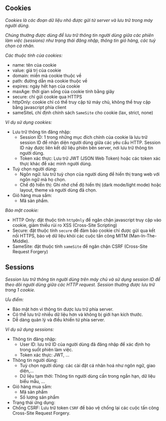 ## **Cookies**

_Cookies là các đoạn dữ liệu nhỏ được gửi từ server và lưu trữ trong máy người dùng._

_Chúng thường được dùng để lưu trữ thông tin người dùng giữa các phiên làm việc (sessions) như trạng thái đăng nhập, thông tin giỏ hàng, các tuỳ chọn cá nhân._

_Các thuộc tính của cookies:_

- name: tên của cookie
- value: giá trị của cookie
- domain: miền mà cookie thuộc về
- path: đường dẫn mà cookie thuộc về
- expires: ngày hết hạn của cookie
- maxAge: thời gian sống của cookie tính bằng giây
- secure: chỉ gửi cookie qua HTTPS
- httpOnly: cookie chỉ có thể truy cập từ máy chủ, không thể truy cập bằng javascript phía client
- sameSiteL chỉ định chính sách `SameSite` cho cookie (lax, strict, none)

_Ví dụ sử dụng cookies:_

- Lưu trữ thông tin đăng nhập:
  - Session ID: 1 trong những mục đích chính của cookie là lưu trữ session ID để nhận diện người dùng giữa các yêu cầu HTTP. Session ID này được liên kết dữ liệu phiên bên server, nơi lưu trữ thông tin người dùng.
  - Token xác thực: Lưu trữ JWT (JSON Web Token) hoặc các token xác thực khác để xác minh người dùng.
- Tuỳ chọn người dùng:
  - Ngôn ngữ: lưu trữ tuỳ chọn của người dùng để hiển thị trang web với ngôn ngữ mà họ chọn.
  - Chế độ hiển thị: Ghi nhớ chế độ hiển thị (dark mode/light mode) hoặc layout, theme và người dùng đã chọn.
- Giỏ hàng mua sắm:
  - Mã sản phẩm.

_Bảo mật cookie:_

- HTTP Only: đặt thuộc tính `httpOnly` để ngăn chặn javascript truy cập vào cookie, giảm thiểu rủi ro XSS (Cross-Site Scripting)
- Secure: đặt thuộc tính `secure` để đảm bảo cookie chỉ được gửi qua kết nối HTTPS, bảo vệ dữ liệu khỏi các cuộc tấn công MITM (Man-In-The-Middle).
- SameSite: đặt thuộc tính `sameSite` để ngăn chặn CSRF (Cross-Site Request Forgery)

## **Sessions**

_Session lưu trữ thông tin người dùng trên máy chủ và sử dụng session ID để theo dõi người dùng giữa các HTTP request._
_Session thường được lưu trữ trong 1 cookie._

_Ưu điểm:_

- Bảo mật hơn vì thông tin được lưu trữ phía server.
- Có thể lưu trữ nhiều dữ liệu hơn và không bị giới hạn kích thước.
- Dễ dàng quản lý và điều khiển từ phía server.

_Ví dụ sử dụng sessions:_

- Thông tin đăng nhập:
  - User ID: lưu trữ ID của người dùng đã đăng nhập để xác định họ trong suốt phiên làm việc.
  - Token xác thực: JWT, ...
- Thông tin người dùng:
  - Tuỳ chọn người dùng: các cài đặt cá nhân hoá như ngôn ngữ, giao diện,...
  - Dữ liệu tạm thời: Thông tin người dùng cần trong ngắn hạn, dữ liệu biểu mẫu, ...
- Giỏ hàng mua sắm:
  - Mã sản phẩm
  - Số lượng sản phẩm
- Trạng thái ứng dụng:
- Chống CSRF: Lưu trữ token `CSRF` để bảo vệ chống lại các cuộc tấn công Cross-Site Request Forgery.
